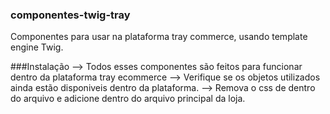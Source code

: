 ### componentes-twig-tray
Componentes para usar na plataforma tray commerce, usando template engine Twig. 

###Instalação
--> Todos esses componentes são feitos para funcionar dentro da plataforma tray ecommerce
--> Verifique se os objetos utilizados ainda estão disponiveis dentro da plataforma. 
--> Remova o css de dentro do arquivo e adicione dentro do arquivo principal da loja. 
